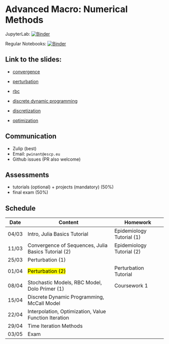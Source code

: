 # Advanced Macro: Numerical Methods

JupyterLab: 
[![Binder](https://mybinder.org/badge_logo.svg)](https://mybinder.org/v2/gh/albop/mie37.git/master?urlpath=lab)

Regular Notebooks:
[![Binder](https://mybinder.org/badge_logo.svg)](https://mybinder.org/v2/gh/albop/mie37.git/master)

## Link to the slides:

- [convergence](http://www.mosphere.fr/mie37/slides/convergence.html)
- [perturbation](http://www.mosphere.fr/mie37/slides/perturbation.html)
- [rbc](http://www.mosphere.fr/mie37/slides/rbc.html)
- [discrete dynamic programming](http://www.mosphere.fr/mie37/slides/ddp.html)

- [discretization](http://www.mosphere.fr/mie37/slides/discretization.html)
- [optimization](http://www.mosphere.fr/mie37/slides/optimization.html)

## Communication

- Zulip (best)
- Email: `pwinant@escp.eu`
- Github issues (PR also welcome)

## Assessments

- tutorials (optional) + projects (mandatory) (50%)
- final exam (50%)

## Schedule

| Date  | Content                                               | Homework                  |
| ----- | ----------------------------------------------------- | ------------------------- |
| 04/03 | Intro, Julia Basics Tutorial                          | Epidemiology Tutorial (1) |
| 11/03 | Convergence of Sequences, Julia Basics Tutorial (2)   | Epidemiology Tutorial (2) |
| 25/03 | Perturbation (1)                                      |                           |
| 01/04 | <mark>Perturbation (2)</mark>                         | Perturbation Tutorial     |
| 08/04 | Stochastic Models, RBC Model, Dolo Primer (1)         | Coursework 1              |
| 15/04 | Discrete Dynamic Programming, McCall Model            |                           |
| 22/04 | Interpolation, Optimization, Value Function Iteration |                           |
| 29/04 | Time Iteration Methods                                |                           |
| 03/05 | Exam                                                  |                           |
